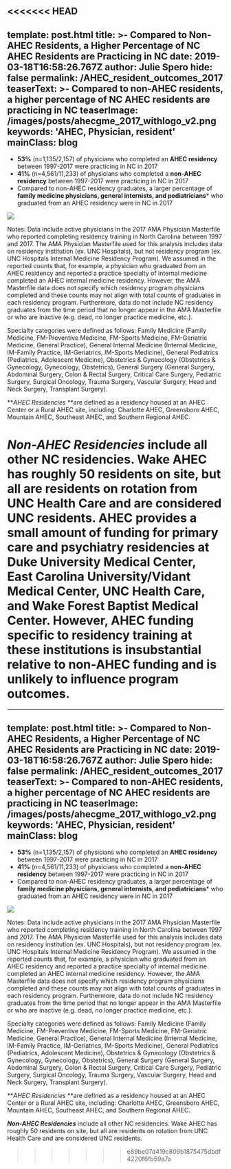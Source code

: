 <<<<<<< HEAD
---
template: post.html
title: >-
  Compared to Non-AHEC Residents, a Higher Percentage of NC AHEC Residents are
  Practicing in NC
date: 2019-03-18T16:58:26.767Z
author: Julie Spero
hide: false
permalink: /AHEC_resident_outcomes_2017
teaserText: >-
  Compared to non-AHEC residents, a higher percentage of NC AHEC residents are
  practicing in NC
teaserImage: /images/posts/ahecgme_2017_withlogo_v2.png
keywords: 'AHEC, Physician, resident'
mainClass: blog
---
* **53%** (n=1,135/2,157) of physicians who completed an **AHEC residency** between 1997-2017 were practicing in NC in 2017
* **41%** (n=4,561/11,233) of physicians who completed a **non-AHEC residency** between 1997-2017 were practicing in NC in 2017
* Compared to non-AHEC residency graduates, a larger percentage of **family medicine physicians, general internists, and pediatricians*** who graduated from an AHEC residency were in NC in 2017 

![](/images/posts/ahecgme_2017_withlogo_v2.png)

Notes: Data include active physicians in the 2017 AMA Physician Masterfile who reported completing residency training in North Carolina between 1997 and 2017. The AMA Physician Masterfile used for this analysis includes data on residency institution (ex. UNC Hospitals), but not residency program (ex. UNC Hospitals Internal Medicine Residency Program).  We assumed in the reported counts that, for example, a physician who graduated from an AHEC residency and reported a practice specialty of internal medicine completed an AHEC internal medicine residency.  However, the AMA Masterfile data does not specify which residency program physicians completed and these counts may not align with total counts of graduates in each residency program.  Furthermore, data do not include NC residency graduates from the time period that no longer appear in the AMA Masterfile or who are inactive (e.g. dead, no longer practice medicine, etc.).

Specialty categories were defined as follows: Family Medicine (Family Medicine, FM-Preventive Medicine, FM-Sports Medicine, FM-Geriatric Medicine, General Practice), General Internal Medicine (Internal Medicine, IM-Family Practice, IM-Geriatrics, IM-Sports Medicine), General Pediatrics (Pediatrics, Adolescent Medicine), Obstetrics & Gynecology (Obstetrics & Gynecology, Gynecology, Obstetrics), General Surgery (General Surgery, Abdominal Surgery, Colon & Rectal Surgery, Critical Care Surgery, Pediatric Surgery, Surgical Oncology, Trauma Surgery, Vascular Surgery, Head and Neck Surgery, Transplant Surgery).

**_AHEC Residencies_ **are defined as a residency housed at an AHEC Center or a Rural AHEC site, including: Charlotte AHEC, Greensboro AHEC, Mountain AHEC, Southeast AHEC, and Southern Regional AHEC.

_**Non-AHEC Residencies**_ include all other NC residencies.  Wake AHEC has roughly 50 residents on site, but all are residents on rotation from UNC Health Care and are considered UNC residents.  AHEC provides a small amount of funding for primary care and psychiatry residencies at Duke University Medical Center, East Carolina University/Vidant Medical Center, UNC Health Care, and Wake Forest Baptist Medical Center.  However, AHEC funding specific to residency training at these institutions is insubstantial relative to non-AHEC funding and is unlikely to influence program outcomes.
=======
---
template: post.html
title: >-
  Compared to Non-AHEC Residents, a Higher Percentage of NC AHEC Residents are
  Practicing in NC
date: 2019-03-18T16:58:26.767Z
author: Julie Spero
hide: false
permalink: /AHEC_resident_outcomes_2017
teaserText: >-
  Compared to non-AHEC residents, a higher percentage of NC AHEC residents are
  practicing in NC
teaserImage: /images/posts/ahecgme_2017_withlogo_v2.png
keywords: 'AHEC, Physician, resident'
mainClass: blog
---
* **53%** (n=1,135/2,157) of physicians who completed an **AHEC residency** between 1997-2017 were practicing in NC in 2017
* **41%** (n=4,561/11,233) of physicians who completed a **non-AHEC residency** between 1997-2017 were practicing in NC in 2017
* Compared to non-AHEC residency graduates, a larger percentage of **family medicine physicians, general internists, and pediatricians*** who graduated from an AHEC residency were in NC in 2017 

![](/images/posts/ahecgme_2017_withlogo_v2.png)

Notes: Data include active physicians in the 2017 AMA Physician Masterfile who reported completing residency training in North Carolina between 1997 and 2017. The AMA Physician Masterfile used for this analysis includes data on residency institution (ex. UNC Hospitals), but not residency program (ex. UNC Hospitals Internal Medicine Residency Program).  We assumed in the reported counts that, for example, a physician who graduated from an AHEC residency and reported a practice specialty of internal medicine completed an AHEC internal medicine residency.  However, the AMA Masterfile data does not specify which residency program physicians completed and these counts may not align with total counts of graduates in each residency program.  Furthermore, data do not include NC residency graduates from the time period that no longer appear in the AMA Masterfile or who are inactive (e.g. dead, no longer practice medicine, etc.).

Specialty categories were defined as follows: Family Medicine (Family Medicine, FM-Preventive Medicine, FM-Sports Medicine, FM-Geriatric Medicine, General Practice), General Internal Medicine (Internal Medicine, IM-Family Practice, IM-Geriatrics, IM-Sports Medicine), General Pediatrics (Pediatrics, Adolescent Medicine), Obstetrics & Gynecology (Obstetrics & Gynecology, Gynecology, Obstetrics), General Surgery (General Surgery, Abdominal Surgery, Colon & Rectal Surgery, Critical Care Surgery, Pediatric Surgery, Surgical Oncology, Trauma Surgery, Vascular Surgery, Head and Neck Surgery, Transplant Surgery).

**_AHEC Residencies_ **are defined as a residency housed at an AHEC Center or a Rural AHEC site, including: Charlotte AHEC, Greensboro AHEC, Mountain AHEC, Southeast AHEC, and Southern Regional AHEC.

**_Non-AHEC Residencies_** include all other NC residencies.  Wake AHEC has roughly 50 residents on site, but all are residents on rotation from UNC Health Care and are considered UNC residents.
>>>>>>> e89be07d419c809b1875475dbdf4220f6fb59a7a
